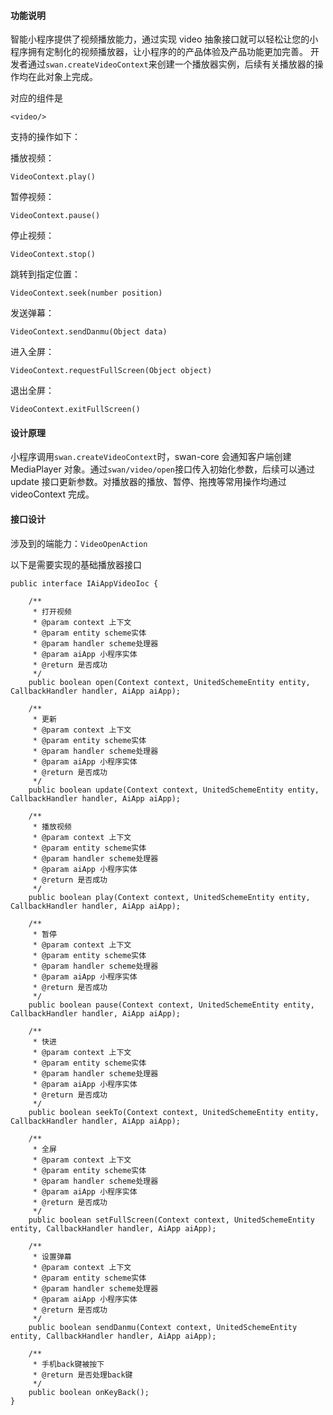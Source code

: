 #### 功能说明

智能小程序提供了视频播放能力，通过实现 video 抽象接口就可以轻松让您的小程序拥有定制化的视频播放器，让小程序的的产品体验及产品功能更加完善。
开发者通过`swan.createVideoContext`来创建一个播放器实例，后续有关播放器的操作均在此对象上完成。

对应的组件是

```
<video/>
```
支持的操作如下：

播放视频：

```
VideoContext.play()

```

暂停视频：

```
VideoContext.pause()
```

停止视频：

```
VideoContext.stop()
```

跳转到指定位置：

```
VideoContext.seek(number position)
```

发送弹幕：

```
VideoContext.sendDanmu(Object data)
```

进入全屏：

```
VideoContext.requestFullScreen(Object object)
```

退出全屏：

```
VideoContext.exitFullScreen()
```

#### 设计原理
 
小程序调用`swan.createVideoContext`时，swan-core 会通知客户端创建 MediaPlayer 对象。通过`swan/video/open`接口传入初始化参数，后续可以通过 update 接口更新参数。对播放器的播放、暂停、拖拽等常用操作均通过 videoContext 完成。
 
#### 接口设计
涉及到的端能力：`VideoOpenAction`

以下是需要实现的基础播放器接口

```
public interface IAiAppVideoIoc {
    
    /**
     * 打开视频
     * @param context 上下文
     * @param entity scheme实体
     * @param handler scheme处理器
     * @param aiApp 小程序实体
     * @return 是否成功
     */
    public boolean open(Context context, UnitedSchemeEntity entity, CallbackHandler handler, AiApp aiApp);
    
    /**
     * 更新
     * @param context 上下文
     * @param entity scheme实体
     * @param handler scheme处理器
     * @param aiApp 小程序实体
     * @return 是否成功
     */
    public boolean update(Context context, UnitedSchemeEntity entity, CallbackHandler handler, AiApp aiApp);
    
    /**
     * 播放视频
     * @param context 上下文
     * @param entity scheme实体
     * @param handler scheme处理器
     * @param aiApp 小程序实体
     * @return 是否成功
     */
    public boolean play(Context context, UnitedSchemeEntity entity, CallbackHandler handler, AiApp aiApp);
    
    /**
     * 暂停
     * @param context 上下文
     * @param entity scheme实体
     * @param handler scheme处理器
     * @param aiApp 小程序实体
     * @return 是否成功
     */
    public boolean pause(Context context, UnitedSchemeEntity entity, CallbackHandler handler, AiApp aiApp);
    
    /**
     * 快进
     * @param context 上下文
     * @param entity scheme实体
     * @param handler scheme处理器
     * @param aiApp 小程序实体
     * @return 是否成功
     */
    public boolean seekTo(Context context, UnitedSchemeEntity entity, CallbackHandler handler, AiApp aiApp);
    
    /**
     * 全屏
     * @param context 上下文
     * @param entity scheme实体
     * @param handler scheme处理器
     * @param aiApp 小程序实体
     * @return 是否成功
     */
    public boolean setFullScreen(Context context, UnitedSchemeEntity entity, CallbackHandler handler, AiApp aiApp);
    
    /**
     * 设置弹幕
     * @param context 上下文
     * @param entity scheme实体
     * @param handler scheme处理器
     * @param aiApp 小程序实体
     * @return 是否成功
     */
    public boolean sendDanmu(Context context, UnitedSchemeEntity entity, CallbackHandler handler, AiApp aiApp);
    
    /**
     * 手机back键被按下
     * @return 是否处理back键
     */
    public boolean onKeyBack();
}
```
